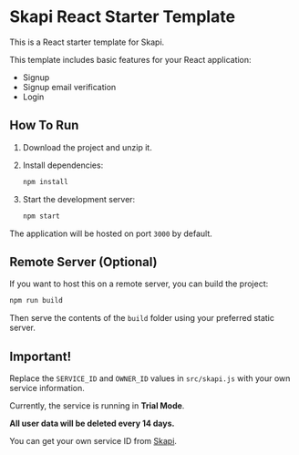 # Skapi React Starter Template

This is a React starter template for Skapi.

This template includes basic features for your React application:

- Signup
- Signup email verification
- Login

## How To Run

1. Download the project and unzip it.
2. Install dependencies:

   ```bash
   npm install
   ```

3. Start the development server:

   ```bash
   npm start
   ```

The application will be hosted on port `3000` by default.

## Remote Server (Optional)

If you want to host this on a remote server, you can build the project:

```bash
npm run build
```

Then serve the contents of the `build` folder using your preferred static server.

## Important!

Replace the `SERVICE_ID` and `OWNER_ID` values in `src/skapi.js` with your own service information.

Currently, the service is running in **Trial Mode**.

**All user data will be deleted every 14 days.**

You can get your own service ID from [Skapi](https://www.skapi.com).
